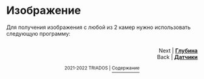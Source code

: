 # Изображение

Для получения изображения с любой из 2 камер нужно использовать следующую программу:

```python

```

<p align="right">Next | <b><a href="depth.md">Глубина</a></b>
<br/>
Back | <b><a href="sensors.md">Датчики</a></b></p>
<p align="center"><sup>2021-2022 TRIADOS | </sup><a href="../README.md#содержание"><sup>Содержание</sup></a></p>
